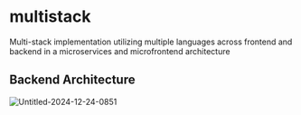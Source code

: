 # multistack
Multi-stack implementation utilizing multiple languages across frontend and backend in a microservices and microfrontend architecture

## Backend Architecture
![Untitled-2024-12-24-0851](https://github.com/user-attachments/assets/b621c037-577b-460a-904e-8ecef0995fa6)
